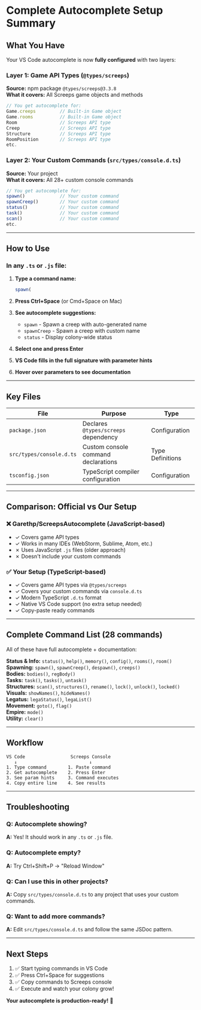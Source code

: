 # Complete Autocomplete Setup Summary

## What You Have

Your VS Code autocomplete is now **fully configured** with two layers:

### Layer 1: Game API Types (`@types/screeps`)
**Source:** npm package `@types/screeps@3.3.8`  
**What it covers:** All Screeps game objects and methods
```typescript
// You get autocomplete for:
Game.creeps         // Built-in Game object
Game.rooms          // Built-in Game object
Room                // Screeps API type
Creep               // Screeps API type
Structure           // Screeps API type
RoomPosition        // Screeps API type
etc.
```

### Layer 2: Your Custom Commands (`src/types/console.d.ts`)
**Source:** Your project  
**What it covers:** All 28+ custom console commands
```typescript
// You get autocomplete for:
spawn()             // Your custom command
spawnCreep()        // Your custom command
status()            // Your custom command
task()              // Your custom command
scan()              // Your custom command
etc.
```

---

## How to Use

### In any `.ts` or `.js` file:

1. **Type a command name:**
   ```javascript
   spawn(
   ```

2. **Press Ctrl+Space** (or Cmd+Space on Mac)

3. **See autocomplete suggestions:**
   - `spawn` - Spawn a creep with auto-generated name
   - `spawnCreep` - Spawn a creep with custom name
   - `status` - Display colony-wide status

4. **Select one and press Enter**

5. **VS Code fills in the full signature with parameter hints**

6. **Hover over parameters to see documentation**

---

## Key Files

| File | Purpose | Type |
|------|---------|------|
| `package.json` | Declares `@types/screeps` dependency | Configuration |
| `src/types/console.d.ts` | Custom console command declarations | Type Definitions |
| `tsconfig.json` | TypeScript compiler configuration | Configuration |

---

## Comparison: Official vs Our Setup

### ❌ Garethp/ScreepsAutocomplete (JavaScript-based)
- ✓ Covers game API types
- ✓ Works in many IDEs (WebStorm, Sublime, Atom, etc.)
- ✗ Uses JavaScript `.js` files (older approach)
- ✗ Doesn't include your custom commands

### ✅ Your Setup (TypeScript-based)
- ✓ Covers game API types via `@types/screeps`
- ✓ Covers your custom commands via `console.d.ts`
- ✓ Modern TypeScript `.d.ts` format
- ✓ Native VS Code support (no extra setup needed)
- ✓ Copy-paste ready commands

---

## Complete Command List (28 commands)

All of these have full autocomplete + documentation:

**Status & Info:** `status()`, `help()`, `memory()`, `config()`, `rooms()`, `room()`  
**Spawning:** `spawn()`, `spawnCreep()`, `despawn()`, `creeps()`  
**Bodies:** `bodies()`, `regBody()`  
**Tasks:** `task()`, `tasks()`, `untask()`  
**Structures:** `scan()`, `structures()`, `rename()`, `lock()`, `unlock()`, `locked()`  
**Visuals:** `showNames()`, `hideNames()`  
**Legatus:** `legaStatus()`, `legaList()`  
**Movement:** `goto()`, `flag()`  
**Empire:** `mode()`  
**Utility:** `clear()`

---

## Workflow

```
VS Code                 Screeps Console
   ↓                           ↓
1. Type command        1. Paste command
2. Get autocomplete    2. Press Enter
3. See param hints     3. Command executes
4. Copy entire line    4. See results
```

---

## Troubleshooting

### Q: Autocomplete showing?
**A:** Yes! It should work in any `.ts` or `.js` file.

### Q: Autocomplete empty?
**A:** Try Ctrl+Shift+P → "Reload Window"

### Q: Can I use this in other projects?
**A:** Copy `src/types/console.d.ts` to any project that uses your custom commands.

### Q: Want to add more commands?
**A:** Edit `src/types/console.d.ts` and follow the same JSDoc pattern.

---

## Next Steps

1. ✅ Start typing commands in VS Code
2. ✅ Press Ctrl+Space for suggestions
3. ✅ Copy commands to Screeps console
4. ✅ Execute and watch your colony grow!

**Your autocomplete is production-ready!** 🚀
